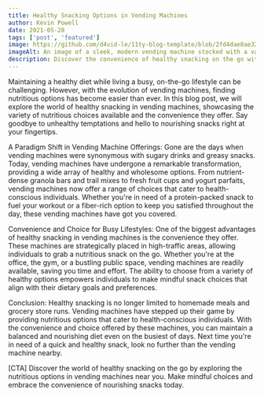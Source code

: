 ```yaml
---
title: Healthy Snacking Options in Vending Machines
author: Kevin Powell
date: 2021-05-28
tags: ['post', 'featured']
image: https://github.com/d4vid-le/11ty-blog-template/blob/2fd4dae8ae325ed2f4064c8046e13e4b8d3f9f61/src/assets/blog/article-3.jpg
imageAlt: An image of a sleek, modern vending machine stocked with a variety of snacks and beverages, offering convenience and choice to users.
description: Discover the convenience of healthy snacking on the go with vending machines. This blog post explores the variety of nutritious options available, from protein-packed bars to fresh fruit cups. Make mindful choices and fuel your busy lifestyle with nourishing snacks right at your fingertips.
---
```


Maintaining a healthy diet while living a busy, on-the-go lifestyle can be challenging. However, with the evolution of vending machines, finding nutritious options has become easier than ever. In this blog post, we will explore the world of healthy snacking in vending machines, showcasing the variety of nutritious choices available and the convenience they offer. Say goodbye to unhealthy temptations and hello to nourishing snacks right at your fingertips.

A Paradigm Shift in Vending Machine Offerings:
Gone are the days when vending machines were synonymous with sugary drinks and greasy snacks. Today, vending machines have undergone a remarkable transformation, providing a wide array of healthy and wholesome options. From nutrient-dense granola bars and trail mixes to fresh fruit cups and yogurt parfaits, vending machines now offer a range of choices that cater to health-conscious individuals. Whether you're in need of a protein-packed snack to fuel your workout or a fiber-rich option to keep you satisfied throughout the day, these vending machines have got you covered.

Convenience and Choice for Busy Lifestyles:
One of the biggest advantages of healthy snacking in vending machines is the convenience they offer. These machines are strategically placed in high-traffic areas, allowing individuals to grab a nutritious snack on the go. Whether you're at the office, the gym, or a bustling public space, vending machines are readily available, saving you time and effort. The ability to choose from a variety of healthy options empowers individuals to make mindful snack choices that align with their dietary goals and preferences.

Conclusion:
Healthy snacking is no longer limited to homemade meals and grocery store runs. Vending machines have stepped up their game by providing nutritious options that cater to health-conscious individuals. With the convenience and choice offered by these machines, you can maintain a balanced and nourishing diet even on the busiest of days. Next time you're in need of a quick and healthy snack, look no further than the vending machine nearby.

[CTA] Discover the world of healthy snacking on the go by exploring the nutritious options in vending machines near you. Make mindful choices and embrace the convenience of nourishing snacks today.